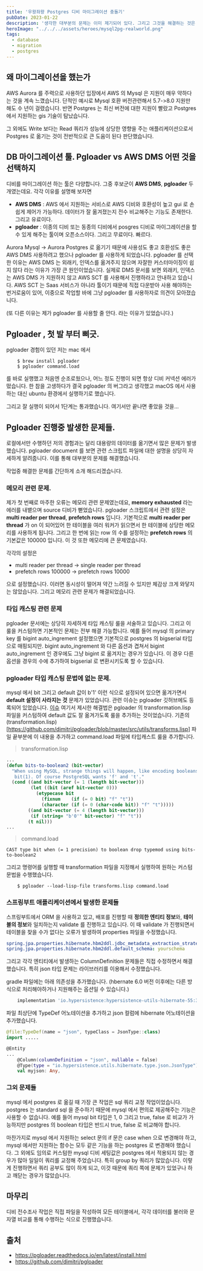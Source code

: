 ```yaml
---
title: '우왕좌왕 Postgres 디비 마이그레이션 충돌기'
pubDate: 2023-01-22
description: '생각한 대부분의 문제는 이미 제기되어 있다. 그리고 그것을 해결하는 것은 의지와 시간에 달려있다.'
heroImage: "../../../assets/heroes/mysql2pg-realworld.png"
tags:
  - database
  - migration
  - postgres
---
```


## 왜 마이그레이션을 했는가

AWS Aurora 를 주력으로 사용하던 입장에서 AWS 의 Mysql 은 지원이 매우 약하다는 것을 계속 느꼈습니다.
단적인 예시로 Mysql 호환 버전관련해서 5.7->8.0 지원만 해도 수 년이 걸렸습니다.
반면 Postgres 는 최신 버전에 대한 지원이 빨랐고 Postgres 에서 지원하는 gis 기술이 탐났습니다.

그 외에도 Write 보다는 Read 쿼리가 성능에 상당한 영향을 주는 애플리케이션으로서 Postgres 로 옮기는 것이 전반적으로 큰 도움이 된다 판단했습니다.

## DB 마이그레이션 툴. Pgloader vs AWS DMS 어떤 것을 선택하지

디비를 마이그레이션 하는 툴은 다양합니다.
그중 후보군이 **AWS DMS**, **pgloader** 두 개였는데요.
각각 이유를 설명해 보자면

- **AWS DMS** : AWS 에서 지원하는 서비스로 AWS 디비와 호환성이 높고 gui 로 손쉽게 제어가 가능하다. 데이터가 잘 옮겨졌는지 전수 비교해주는 기능도 존재한다. 그리고 유료이다.
- **pgloader** : 이종의 디비 또는 동종의 디비에서 posgres 디비로 마이그레이션을 할 수 있게 해주는 툴이며 오픈소스이다. 그리고 무료이다. 빠르다.

Aurora Mysql -> Aurora Postgres 로 옮기기 때문에 사용성도 좋고 호환성도 좋은 AWS DMS 사용하려고 했으나 pgloader 를 사용하게 되었습니다.
pgloader 를 선택한 이유는 AWS DMS 는 외래키, 인덱스를 옮겨주지 않으며 자잘한 커스터마이징이 쉽지 않다 라는 이유가 가장 큰 원인이었습니다. 실제로 DMS 문서를 보면 외래키, 인덱스는 AWS DMS 가 지원하지 않고 AWS SCT 를 사용해서 진행하라고
안내하고 있습니다. AWS SCT 는 Saas 서비스가 아니라 툴이기 때문에 직접 다운받아 사용 해야하는 번거로움이 있어, 이중으로 작업할 바에 그냥 pgloader 를 사용하자로 의견이 모아졌습니다.

(또 다른 이유는 제가 pgloader 를 사용할 줄 안다. 라는 이유가 있었습니다.)

## Pgloader , 첫 발 부터 삐긋.

pgloader 경험이 있던 저는 mac 에서

```shell
    $ brew install pgloader
    $ pgloader command.load
```

를 바로 실행했고 처음엔 순조로웠으나, 어느 정도 진행이 되면 항상 디비 커넥션 에러가 떴습니다.
한 참을 고생하다가 결국 pgloader 의 버그라고 생각했고 macOS 에서 사용하는 대신 ubuntu 환경에서 실행하기로 했습니다.

그리고 잘 실행이 되어서 1단계는 통과했습니다. 여기서만 끝나면 좋았을 것을...

## Pgloader 진행중 발생한 문제들.

로컬에서만 수행하던 저의 경험과는 달리 대용량의 데이터를 옮기면서 많은 문제가 발생했습니다.
pgloader document 를 보면 관련 스크립트 파일에 대한 설명을 상당히 자세하게 알려줍니다. 이를 통해 대부분의 문제를 해결했습니다.

작업중 해결한 문제를 간단하게 소개 해드리겠습니다.

### 메모리 관련 문제.

제가 첫 번째로 마주한 오류는 메모리 관련 문제였는데요, **memory exhausted** 라는 에러를 내뱉으며 source 디비가 뻗었습니다.
pgloader 스크립트에서 관련 설정은 **multi reader per thread**, **prefetch rows** 입니다. 기본적으로 **multi reader per thread** 가 on 이 되어있어 한 테이블을 여러 워커가 읽으면서 한 테이블에 상당한 메모리를 사용하게 됩니다.
그리고 한 번에 읽는 row 의 수를 설정하는 **prefetch rows** 의 기본값은 100000 입니다. 이 것 또한 메모리에 큰 문제였습니다.

각각의 설정은

- multi reader per thread -> single reader per thread
- prefetch rows 100000 -> prefetch rows 10000

으로 설정했습니다. 이러면 동시성이 떨어져 약간 느려질 수 있지만 체감상 크게 와닿지는 않았습니다. 그리고 메모리 관련 문제가 해결되었습니다.

### 타입 캐스팅 관련 문제

pgloader 문서에는 상당히 자세하게 타입 캐스팅 룰을 서술하고 있습니다. 그리고 이 룰을 커스텀하면 기본적인 문제는 전부 해결 가능합니다.
예를 들어 mysql 의 primary key 를 bigint auto_ingrement 설정했으면 기본적으로 postgres 의 bigserial 타입으로 매핑되지만.
bigint auto_ingrement 와 다른 옵션과 겹쳐서 bigint auto_ingrement 인 경우에도 그냥 bigint 로 옮겨지는 경우가 있습니다.
이 경우 다른 옵션을 경우의 수에 추가하여 bigserial 로 변환시키도록 할 수 있습니다.


### pgloader 타입 캐스팅 문법에 없는 문제.

mysql 에서 bit 그리고 default 값이 b'1' 이런 식으로 설정되어 있으면 옮겨가면서 **default 설정이 사라지는 것** 문제가 있었습니다.
관련 이슈는 pgloader 깃허브에도 등록되어 있었습니다. [이슈](https://github.com/dimitri/pgloader/issues/1280)
여기서 제시한 해결법은 pgloader 의 transformation.lisp 파일을 커스텀하여 default 값도 잘 옮겨가도록 룰을 추가하는 것이었습니다.
기존의 (transformation.lisp)[https://github.com/dimitri/pgloader/blob/master/src/utils/transforms.lisp] 파일 끝부분에 이 내용을 추가하고
command.load 파일에 타입캐스트 룰을 추가합니다.

> transformation.lisp

```lisp
...
(defun bits-to-boolean2 (bit-vector)
  "When using MySQL, strange things will happen, like encoding booleans into
   bit(1). Of course PostgreSQL wants 'f' and 't'."
  (cond ((and bit-vector (= 1 (length bit-vector)))
         (let ((bit (aref bit-vector 0)))
           (etypecase bit
             (fixnum    (if (= 0 bit) "f" "t"))
             (character (if (= 0 (char-code bit)) "f" "t")))))
        ((and bit-vector (= 4 (length bit-vector)))
         (if (string= "b'0'" bit-vector) "f" "t"))
        (t nil)))
...
```

> command.load

```
CAST type bit when (= 1 precision) to boolean drop typemod using bits-to-boolean2
```

그리고 명령어를 실행할 때 transformation 파일을 지정해서 실행하여 원하는 커스텀 문법을 수행했습니다.

```shell
    $ pgloader --load-lisp-file transforms.lisp command.load
```

### 스프링부트 애플리케이션에서 발생한 문제들

스프링부트에서 ORM 을 사용하고 있고, 배포를 진행할 때 **정의한 엔티티 정보**와, **테이블의 정보**와 일치하는지 validate 를 진행하고 있습니다.
이 때 validate 가 진행되면서 테이블을 찾을 수가 없다는 오류가 발생하여 properties 파일을 수정했습니다.

```yaml
spring.jpa.properties.hibernate.hbm2ddl.jdbc_metadata_extraction_strategy: individually
spring.jpa.properties.hibernate.hbm2ddl.default_schema: yourschema
```

그리고 각각 엔티티에서 발생하는 ColumnDefinition 문제들은 직접 수정하면서 해결했습니다.
특히 json 타입 문제는 라이브러리를 이용해서 수정했습니다.

gradle 파일에는 아래 의존성을 추가했습니다. (hbernate 6.0 버전 이후에는 다른 방식으로 처리해야하거나 지원해주는 옵션일 수 있습니다.)

```groovy
	implementation 'io.hypersistence:hypersistence-utils-hibernate-55:3.1.1'
```

파일 최상단에 TypeDef 어노테이션을 추가하고 json 컬럼에 hibernate 어노테이션을 추가했습니다.

```kotlin
@file:TypeDef(name = "json", typeClass = JsonType::class)
import .....

@Entity
...
    @Column(columnDefinition = "json", nullable = false)
    @Type(type = "io.hypersistence.utils.hibernate.type.json.JsonType")
    val myjson: Any,
```

### 그외 문제들

mysql 에서 postgres 로 옮길 때 가장 큰 작업은 sql 쿼리 교정 작업이었습니다.
postgres 는 standard sql 을 준수하기 때문에 mysql 에서 편의로 제공해주는 기능은 사용할 수 없습니다.
예를 들어 mysql bit 타입은 1, 0 그리고 true, false 로 비교가 가능하지만 postgres 의 boolean 타입은 반드시 true, false 로 비교해야 합니다.

마찬가지로 mysql 에서 지원하는 select 문의 if 문은 case when 으로 변경해야 하고, mysql 에서만 지원하는 함수는 모두 같은 기능을 하는 postgres 로 변경해야 했습니다.
그 외에도 임의로 커스텀한 mysql 디비 세팅값은 postgres 에서 적용되지 않는 경우가 많아 일일이 쿼리를 교정해 주었습니다. 특히 group by 쿼리가 많았습니다.
이렇게 진행하면서 쿼리 공부도 많이 하게 되고, 이것 때문에 쿼리 쪽에 문제가 있었구나 하고 깨닫는 경우가 많았습니다.

## 마무리

디비 전수조사 작업은 직접 파일을 작성하여 모든 테이블에서, 각각 데이터를 불러와 문자열 비교를 통해 수행하는 식으로 진행했습니다.

## 출처

- https://pgloader.readthedocs.io/en/latest/install.html
- https://github.com/dimitri/pgloader
